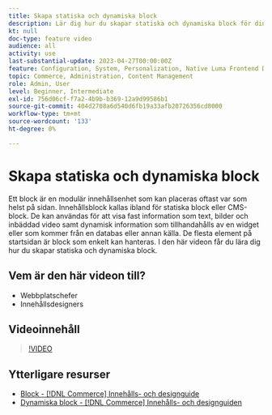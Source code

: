 ```yaml
---
title: Skapa statiska och dynamiska block
description: Lär dig hur du skapar statiska och dynamiska block för dina butikssidor.
kt: null
doc-type: feature video
audience: all
activity: use
last-substantial-update: 2023-04-27T00:00:00Z
feature: Configuration, System, Personalization, Native Luma Frontend Development, Page Content
topic: Commerce, Administration, Content Management
role: Admin, User
level: Beginner, Intermediate
exl-id: 756d06cf-f7a2-4b9b-b369-12a9d99586b1
source-git-commit: 404d2708a6d540d6fb19a33afb20726356cd8000
workflow-type: tm+mt
source-wordcount: '133'
ht-degree: 0%

---
```


# Skapa statiska och dynamiska block

Ett block är en modulär innehållsenhet som kan placeras oftast var som helst på sidan. Innehållsblock kallas ibland för statiska block eller CMS-block. De kan användas för att visa fast information som text, bilder och inbäddad video samt dynamisk information som tillhandahålls av en widget eller som kommer från en databas eller annan källa. De flesta element på startsidan är block som enkelt kan hanteras. I den här videon får du lära dig hur du skapar statiska och dynamiska block.

## Vem är den här videon till?

- Webbplatschefer
- Innehållsdesigners

## Videoinnehåll

>[!VIDEO](https://video.tv.adobe.com/v/343783?quality=12&learn=on)

## Ytterligare resurser

- [Block - [!DNL Commerce] Innehålls- och designguide](https://experienceleague.adobe.com/docs/commerce-admin/content-design/elements/blocks/blocks.html)
- [Dynamiska block - [!DNL Commerce] Innehålls- och designguiden](https://experienceleague.adobe.com/docs/commerce-admin/content-design/elements/dynamic-blocks/dynamic-blocks.html)
